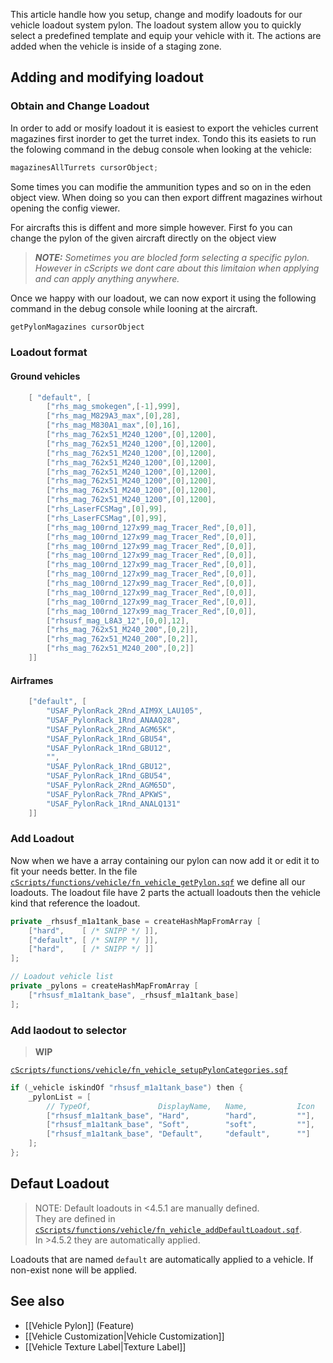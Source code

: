 This article handle how you setup, change and modify loadouts for our vehicle loadout system pylon.
The loadout system allow you to quickly select a predefined template and equip your vehicle with it. The actions are added when the vehicle is inside of a staging zone.

## Adding and modifying loadout

### Obtain and Change Loadout
In order to add or mosify loadout it is easiest to export the vehicles current magazines first inorder to get the turret index.
Tondo this its easiets to run the folowing command in the debug console when looking at the vehicle:

```cpp
magazinesAllTurrets cursorObject;
```
Some times you can modifie the ammunition types and so on in the eden object view. 
When doing so you can then export diffrent magazines wirhout opening the config viewer.


For aircrafts this is diffent and more simple however.
First fo you can change the pylon of the given aircraft directly on the object view 
 
> ***NOTE:** Sometimes you are blocled form selecting a specific pylon.
> However in cScripts we dont care about this limitaion when applying and can apply anything anywhere.*

Once we happy with our loadout, we can now export it using the following command in the debug console while looning at the aircraft.

```cpp
getPylonMagazines cursorObject
```

### Loadout format

#### Ground vehicles
```hpp
    [ "default", [
        ["rhs_mag_smokegen",[-1],999],
        ["rhs_mag_M829A3_max",[0],28],
        ["rhs_mag_M830A1_max",[0],16],
        ["rhs_mag_762x51_M240_1200",[0],1200],
        ["rhs_mag_762x51_M240_1200",[0],1200],
        ["rhs_mag_762x51_M240_1200",[0],1200],
        ["rhs_mag_762x51_M240_1200",[0],1200],
        ["rhs_mag_762x51_M240_1200",[0],1200],
        ["rhs_mag_762x51_M240_1200",[0],1200],
        ["rhs_mag_762x51_M240_1200",[0],1200],
        ["rhs_mag_762x51_M240_1200",[0],1200],
        ["rhs_LaserFCSMag",[0],99],
        ["rhs_LaserFCSMag",[0],99],
        ["rhs_mag_100rnd_127x99_mag_Tracer_Red",[0,0]],
        ["rhs_mag_100rnd_127x99_mag_Tracer_Red",[0,0]],
        ["rhs_mag_100rnd_127x99_mag_Tracer_Red",[0,0]],
        ["rhs_mag_100rnd_127x99_mag_Tracer_Red",[0,0]],
        ["rhs_mag_100rnd_127x99_mag_Tracer_Red",[0,0]],
        ["rhs_mag_100rnd_127x99_mag_Tracer_Red",[0,0]],
        ["rhs_mag_100rnd_127x99_mag_Tracer_Red",[0,0]],
        ["rhs_mag_100rnd_127x99_mag_Tracer_Red",[0,0]],
        ["rhs_mag_100rnd_127x99_mag_Tracer_Red",[0,0]],
        ["rhs_mag_100rnd_127x99_mag_Tracer_Red",[0,0]],
        ["rhsusf_mag_L8A3_12",[0,0],12],
        ["rhs_mag_762x51_M240_200",[0,2]],
        ["rhs_mag_762x51_M240_200",[0,2]],
        ["rhs_mag_762x51_M240_200",[0,2]]
    ]]
```
#### Airframes
```cpp
    ["default", [
        "USAF_PylonRack_2Rnd_AIM9X_LAU105",
        "USAF_PylonRack_1Rnd_ANAAQ28",
        "USAF_PylonRack_2Rnd_AGM65K",
        "USAF_PylonRack_1Rnd_GBU54",
        "USAF_PylonRack_1Rnd_GBU12",
        "",
        "USAF_PylonRack_1Rnd_GBU12",
        "USAF_PylonRack_1Rnd_GBU54",
        "USAF_PylonRack_2Rnd_AGM65D",
        "USAF_PylonRack_7Rnd_APKWS",
        "USAF_PylonRack_1Rnd_ANALQ131"
    ]]
```

### Add Loadout
Now when we have a array containing our pylon can now add it or edit it to fit your needs better.
In the file [`cScripts/functions/vehicle/fn_vehicle_getPylon.sqf`](https://github.com/7cav/cscripts/blob/main/cScripts/functions/vehicle/fn_vehicle_getPylon.sqf)
we define all our loadouts.
The loadout file have 2 parts the actuall loadouts then the vehicle kind that reference the loadout.

```cpp
private _rhsusf_m1a1tank_base = createHashMapFromArray [
    ["hard",    [ /* SNIPP */ ]],
    ["default", [ /* SNIPP */ ]],
    ["hard",    [ /* SNIPP */ ]]
];

// Loadout vehicle list
private _pylons = createHashMapFromArray [
    ["rhsusf_m1a1tank_base", _rhsusf_m1a1tank_base]
];
```

### Add laodout to selector

> **WIP**

[`cScripts/functions/vehicle/fn_vehicle_setupPylonCategories.sqf`](https://github.com/7Cav/cScripts/blob/main/cScripts/functions/vehicle/fn_vehicle_setupPylonCategories.sqf)

```cpp
if (_vehicle iskindOf "rhsusf_m1a1tank_base") then {
    _pylonList = [
        // TypeOf,               DisplayName,   Name,           Icon
        ["rhsusf_m1a1tank_base", "Hard",        "hard",         ""],
        ["rhsusf_m1a1tank_base", "Soft",        "soft",         ""],
        ["rhsusf_m1a1tank_base", "Default",     "default",      ""]
    ];
};
```


## Defaut Loadout
> NOTE: Default loadouts in <4.5.1 are manually defined.<br />
>They are defined in [`cScripts/functions/vehicle/fn_vehicle_addDefaultLoadout.sqf`](https://github.com/7Cav/cScripts/blob/main/cScripts/functions/vehicle/fn_vehicle_addDefaultLoadout.sqf).<br />
> In >4.5.2 they are automatically applied.

Loadouts that are named `default` are automatically applied to a vehicle. If non-exist none will be applied.

## See also
* [[Vehicle Pylon]] (Feature)
* [[Vehicle Customization|Vehicle Customization]] 
* [[Vehicle Texture Label|Texture Label]] 
